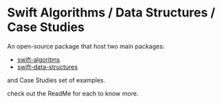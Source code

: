 # Swift Algorithms / Data Structures / Case Studies

An open-source package that host two main packages:

* [swift-algoritms](/swift-algorithms/README.md)
* [swift-data-structures](/swift-data-structures/README.md)

and Case Studies set of examples.

check out the ReadMe for each to know more.
